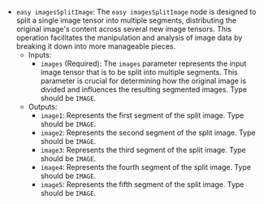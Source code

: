 - `easy imagesSplitImage`: The `easy imagesSplitImage` node is designed to split a single image tensor into multiple segments, distributing the original image's content across several new image tensors. This operation facilitates the manipulation and analysis of image data by breaking it down into more manageable pieces.
    - Inputs:
        - `images` (Required): The `images` parameter represents the input image tensor that is to be split into multiple segments. This parameter is crucial for determining how the original image is divided and influences the resulting segmented images. Type should be `IMAGE`.
    - Outputs:
        - `image1`: Represents the first segment of the split image. Type should be `IMAGE`.
        - `image2`: Represents the second segment of the split image. Type should be `IMAGE`.
        - `image3`: Represents the third segment of the split image. Type should be `IMAGE`.
        - `image4`: Represents the fourth segment of the split image. Type should be `IMAGE`.
        - `image5`: Represents the fifth segment of the split image. Type should be `IMAGE`.
